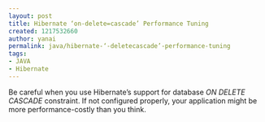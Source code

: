 ```yaml
---
layout: post
title: Hibernate ‘on-delete=cascade’ Performance Tuning
created: 1217532660
author: yanai
permalink: java/hibernate-‘-deletecascade’-performance-tuning
tags:
- JAVA
- Hibernate
---
```

<p><span class="thmr_call" id="thmr_42"><span class="thmr_call" id="thmr_6">Be careful when you use Hibernate&rsquo;s support for database <em>ON DELETE CASCADE</em> constraint. If not configured properly, your application might be more performance-costly than you think.</span></span></p>
